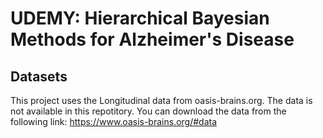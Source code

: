 # UDEMY: Hierarchical Bayesian Methods for Alzheimer's Disease

## Datasets

This project uses the Longitudinal data from oasis-brains.org. The data is not available in this repotitory. You can download the data from the following link: https://www.oasis-brains.org/#data

